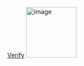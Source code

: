 [Verify](https://www.credly.com/badges/d4f6e89d-b8e4-4383-a309-beca532b45b2)
<img width="115" height="115" alt="image" src="https://github.com/user-attachments/assets/7217ef3a-575c-4708-a6d7-6ddc47bc01db" />
